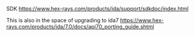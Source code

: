 SDK 
https://www.hex-rays.com/products/ida/support/sdkdoc/index.html

This is also in the space of upgrading to ida7
https://www.hex-rays.com/products/ida/7.0/docs/api70_porting_guide.shtml
